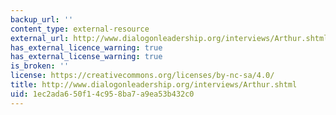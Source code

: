 ```yaml
---
backup_url: ''
content_type: external-resource
external_url: http://www.dialogonleadership.org/interviews/Arthur.shtml
has_external_licence_warning: true
has_external_license_warning: true
is_broken: ''
license: https://creativecommons.org/licenses/by-nc-sa/4.0/
title: http://www.dialogonleadership.org/interviews/Arthur.shtml
uid: 1ec2ada6-50f1-4c95-8ba7-a9ea53b432c0
---
```

